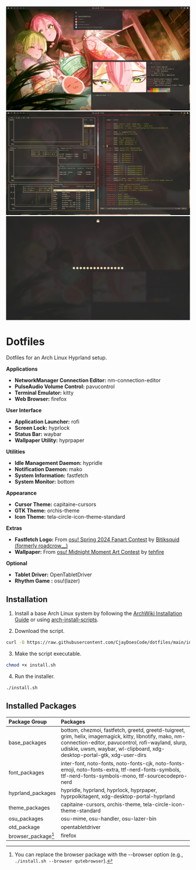 ![screenshot_desktop_1.png](screenshot_desktop_1.png)
![screenshot_desktop_2.png](screenshot_desktop_2.png)
![screenshot_lockscreen.png](screenshot_lockscreen.png)

# Dotfiles

Dotfiles for an Arch Linux Hyprland setup.

**Applications**

- **NetworkManager Connection Editor:** nm-connection-editor
- **PulseAudio Volume Control:** pavucontrol
- **Terminal Emulator:** kitty
- **Web Browser:** firefox

**User Interface**

- **Application Launcher:** rofi
- **Screen Lock:** hyprlock
- **Status Bar:** waybar
- **Wallpaper Utility:** hyprpaper

**Utilities**

- **Idle Management Daemon:** hypridle
- **Notification Daemon:** mako
- **System Information:** fastfetch
- **System Monitor:** bottom

**Appearance**

- **Cursor Theme:** capitaine-cursors
- **GTK Theme:** orchis-theme
- **Icon Theme:** tela-circle-icon-theme-standard

**Extras**

- **Fastfetch Logo:** From [osu! Spring 2024 Fanart Contest](https://osu.ppy.sh/community/contests/205) by [Bitiksquid (formerly roadcrow__)](https://osu.ppy.sh/users/11752694)
- **Wallpaper:** From [osu! Midnight Moment Art Contest](https://osu.ppy.sh/community/contests/226) by [tehfire](https://osu.ppy.sh/users/7082924)

**Optional**

- **Tablet Driver:** OpenTabletDriver
- **Rhythm Game :** osu!(lazer)

## Installation

1. Install a base Arch Linux system by following the [ArchWiki Installation Guide](https://wiki.archlinux.org/title/Installation_guide) or using [arch-install-scripts](https://github.com/CjayDoesCode/arch-install-scripts).

2. Download the script.
```bash
curl -O https://raw.githubusercontent.com/CjayDoesCode/dotfiles/main/install.sh
```

3. Make the script executable.
```bash
chmod +x install.sh
```

4. Run the installer.
```bash
./install.sh
```

## Installed Packages

| Package Group       | Packages                                                                                                                                                                                                                                  |
| :---                | :---                                                                                                                                                                                                                                      |
| base_packages       | bottom, chezmoi, fastfetch, greetd, greetd-tuigreet, grim, helix, imagemagick, kitty, libnotify, mako, nm-connection-editor, pavucontrol, rofi-wayland, slurp, udiskie, uwsm, waybar, wl-clipboard, xdg-desktop-portal-gtk, xdg-user-dirs |
| font_packages       | inter-font, noto-fonts, noto-fonts-cjk, noto-fonts-emoji, noto-fonts-extra, ttf-nerd-fonts-symbols, ttf-nerd-fonts-symbols-mono, ttf-sourcecodepro-nerd                                                                                   |
| hyprland_packages   | hypridle, hyprland, hyprlock, hyprpaper, hyprpolkitagent, xdg-desktop-portal-hyprland                                                                                                                                                     |
| theme_packages      | capitaine-cursors, orchis-theme, tela-circle-icon-theme-standard                                                                                                                                                                          |
| osu_packages        | osu-mime, osu-handler, osu-lazer-bin                                                                                                                                                                                                      |
| otd_package         | opentabletdriver                                                                                                                                                                                                                          |
| browser_package[^1] | firefox                                                                                                                                                                                                                                   |

[^1]: You can replace the browser package with the --browser option (e.g., `./install.sh --browser qutebrowser`).
